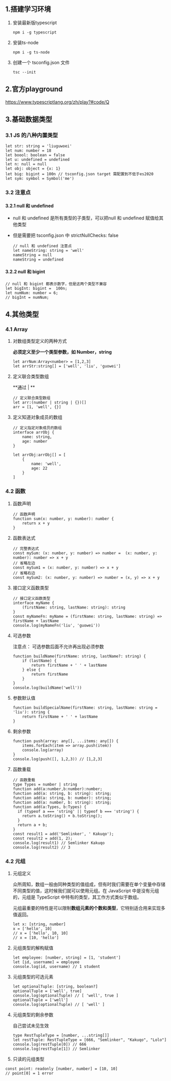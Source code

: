 ## 1.搭建学习环境

1. 安装最新版typescript

   ```
   npm i -g typescript
   ```

2. 安装ts-node

   ```
   npm i -g ts-node
   ```

3. 创建一个 tsconfig.json 文件

   ```
   tsc --init
   ```

## 2.官方playground

https://www.typescriptlang.org/zh/play?#code/Q

## 3.基础数据类型

### 3.1 JS 的八种内置类型

```
let str: string = 'liuguwoei'
let num: number = 18
let boool: boolean = false
let u: undefined = undefined
let n: null = null
let obj: object = {x: 1}
let big: bigint = 100n // tsconfig.json target 需配置到不低于es2020
let sym: symbol = Symbol('me')
```

### 3.2 注意点

#### 3.2.1 null 和 undefined

- null 和 undefined 是所有类型的子类型，可以把null 和 undefined 赋值给其他类型

- 但是需要把 tsconfig.json 中 strictNullChecks: false

  ```
  // null 和 undefined 注意点
  let nameString: string = 'well'
  nameString = null
  nameString = undefined
  ```

#### 3.2.2 null 和 bigint

```
// null 和 bigint 都表示数字，但是这两个类型不兼容
let bigInt: bigint =  100n;
let numNum: number = 6;
// bigInt = numNum;
```

## 4.其他类型

### 4.1 Array

1. 对数组类型定义的两种方式

   **必须定义至少一个类型参数，如 Number，string**

   ```
   let arrNum:Array<number> = [1,2,3]
   let arrStr:string[] = ['well', 'liu', 'guowei']
   ```

2. 定义联合类型数组

   **通过 | **

   ```
   // 定义联合类型数组
   let arr:(number | string | {})[]
   arr = [1, 'well', {}]
   ```

3. 定义知道对象成员的数组

   ```
   // 定义指定对象成员的数组
   interface arrObj {
       name: string,
       age: number
   }
   
   let arrObj:arrObj[] = [
       {
           name: 'well',
           age: 22
       }
   ]
   ```


### 4.2 函数

1. 函数声明

   ```
   // 函数声明
   function sum(x: number, y: number): number {
       return x + y
   }
   ```

2. 函数表达式

   ```
   // 完整表达式
   const mySum: (x: number, y: number) => number =  (x: number, y: number): number => x + y
   // 省略左边
   const mySum1 = (x: number, y: number) => x + y
   // 省略右边
   const mySum2: (x: number, y: number) => number = (x, y) => x + y
   ```

3. 接口定义函数类型

   ```
   // 接口定义函数类型
   interface myName {
       (firstName: string, lastName: string): string
   }
   const myNameFn: myName = (firstName: string, lastName: string) => firstName + lastName
   console.log(myNameFn('liu', 'guowei'))
   ```

4. 可选参数

   注意点： 可选参数后面不允许再出现必须参数

   ```
   function buildName(firstName: string, lastName?: string) {
       if (lastName) {
           return firstName + ' ' + lastName
       } else {
           return firstName
       }
   }
   console.log(buildName('well'))
   ```

5. 参数默认值

   ```
   function buildSpecialName(firstName: string, lastName: string = 'liu'): string {
       return firstName + ' ' + lastName
   }
   ```

6. 剩余参数

   ```
   function push(array: any[], ...items: any[]) {
       items.forEach(item => array.push(item))
       console.log(array)
   }
   console.log(push([], 1,2,3)) // [1,2,3]
   ```

7. 函数重载

   ```
   // 函数重载
   type Types = number | string
   function add(a:number,b:number):number;
   function add(a: string, b: string): string;
   function add(a: string, b: number): string;
   function add(a: number, b: string): string;
   function add(a:Types, b:Types) {
     if (typeof a === 'string' || typeof b === 'string') {
       return a.toString() + b.toString();
     }
     return a + b;
   }
   const result1 = add('Semlinker', ' Kakuqo');
   const result2 = add(1, 2);
   console.log(result1) // Semlinker Kakuqo
   console.log(result2) // 3
   ```


### 4.2 元组

1. 元组定义

   众所周知，数组一般由同种类型的值组成，但有时我们需要在单个变量中存储不同类型的值，这时候我们就可以使用元组。在 JavaScript 中是没有元组的，元组是 TypeScript 中特有的类型，其工作方式类似于数组。

   元组最重要的特性是可以限制**数组元素的个数和类型**，它特别适合用来实现多值返回。

   ```
   let x: [string, number]
   x = ['hello', 10]
   // x = ['hello', 10, 10]
   // x = [10, 'hello']
   ```

2. 元组类型的解构赋值

   ```
   let employee: [number, string] = [1, 'student']
   let [id, username] = employee
   console.log(id, username) // 1 student
   ```

3. 元组类型的可选元素

   ```
   let optionalTuple: [string, boolean?]
   optionalTuple = ['well', true]
   console.log(optionalTuple) // [ 'well', true ]
   optionalTuple = ['well']
   console.log(optionalTuple) // [ 'well' ]
   ```

4. 元组类型的剩余参数

   自己尝试未见生效

   ```
   type RestTupleType = [number, ...string[]]
   let restTuple: RestTupleType = [666, "Semlinker", "Kakuqo", "Lolo"]
   console.log(restTuple[0]) // 666
   console.log(restTuple[1]) // Semlinker
   ```

5. 只读的元组类型

```
const point: readonly [number, number] = [10, 10]
// point[0] = 1 error
```

